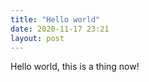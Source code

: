 ```yaml
---
title: "Hello world"
date: 2020-11-17 23:21
layout: post
---
```


Hello world, this is a thing now!
